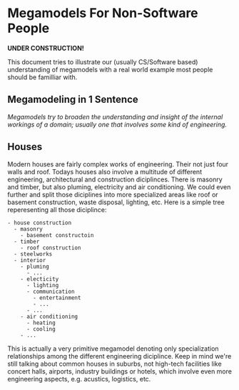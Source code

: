 # Megamodels For Non-Software People

**UNDER CONSTRUCTION!**

This document tries to illustrate our (usually CS/Software based) understanding of megamodels with a real world example most people should be familliar with.

## Megamodeling in 1 Sentence

*Megamodels try to broaden the understanding and insight of the internal workings of a domain; usually one that involves some kind of engineering.*

## Houses

Modern houses are fairly complex works of engineering.
Their not just four walls and roof.
Todays houses also involve a multitude of different engineering, architectural and construction diciplinces.
There is masonry and timber, but also pluming, electricity and air conditioning. 
We could even further and split those diciplines into more specialized areas like roof or basement construction, waste disposal, lighting, etc.
Here is a simple tree reperesenting all those diciplince:
```
- house construction
  - masonry 
    - basement constructoin
  - timber
    - roof construction
  - steelworks
  - interior
    - pluming
      - ...
    - electicity
      - lighting
      - communication
        - entertainment
        - ...
      - ...
    - air conditioning
      - heating
      - cooling
    - ...
```
This is actually a very primitive megamodel denoting only specialization relationships among the different engineering diciplince.
Keep in mind we're still talking about common houses in suburbs, not high-tech facilities like concert halls, airports, industry buildings or hotels, which involve even more engineering aspects, e.g. acustics, logistics, etc.
